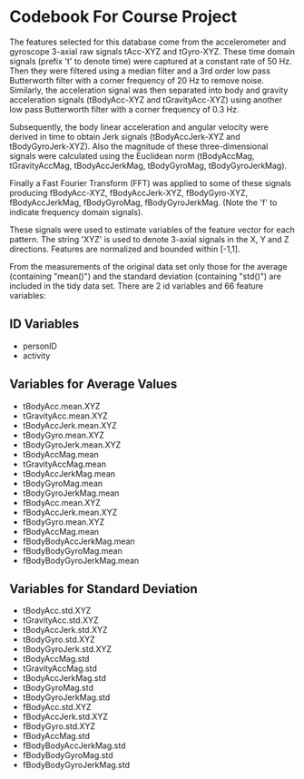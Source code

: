 Codebook For Course Project
===========================

The features selected for this database come from the accelerometer and gyroscope 3-axial raw signals tAcc-XYZ and tGyro-XYZ. These time domain signals (prefix 't' to denote time) were captured at a constant rate of 50 Hz. Then they were filtered using a median filter and a 3rd order low pass Butterworth filter with a corner frequency of 20 Hz to remove noise. Similarly, the acceleration signal was then separated into body and gravity acceleration signals (tBodyAcc-XYZ and tGravityAcc-XYZ) using another low pass Butterworth filter with a corner frequency of 0.3 Hz. 

Subsequently, the body linear acceleration and angular velocity were derived in time to obtain Jerk signals (tBodyAccJerk-XYZ and tBodyGyroJerk-XYZ). Also the magnitude of these three-dimensional signals were calculated using the Euclidean norm (tBodyAccMag, tGravityAccMag, tBodyAccJerkMag, tBodyGyroMag, tBodyGyroJerkMag). 

Finally a Fast Fourier Transform (FFT) was applied to some of these signals producing fBodyAcc-XYZ, fBodyAccJerk-XYZ, fBodyGyro-XYZ, fBodyAccJerkMag, fBodyGyroMag, fBodyGyroJerkMag. (Note the 'f' to indicate frequency domain signals). 

These signals were used to estimate variables of the feature vector for each pattern. The string 'XYZ' is used to denote 3-axial signals in the X, Y and Z directions. Features are normalized and bounded within [-1,1].

From the measurements of the original data set only those for the average (containing "mean()") and the standard deviation (containing "std()") are included in the tidy data set. There are 2 id variables and 66 feature variables:


ID Variables
----------------------------

* personID
* activity

Variables for Average Values
----------------------------
* tBodyAcc.mean.XYZ
* tGravityAcc.mean.XYZ
* tBodyAccJerk.mean.XYZ
* tBodyGyro.mean.XYZ
* tBodyGyroJerk.mean.XYZ  
* tBodyAccMag.mean
* tGravityAccMag.mean
* tBodyAccJerkMag.mean     
* tBodyGyroMag.mean
* tBodyGyroJerkMag.mean
* fBodyAcc.mean.XYZ         
* fBodyAccJerk.mean.XYZ      
* fBodyGyro.mean.XYZ      
* fBodyAccMag.mean         
* fBodyBodyAccJerkMag.mean
* fBodyBodyGyroMag.mean
* fBodyBodyGyroJerkMag.mean


Variables for Standard Deviation
----------------------------

* tBodyAcc.std.XYZ
* tGravityAcc.std.XYZ
* tBodyAccJerk.std.XYZ
* tBodyGyro.std.XYZ
* tBodyGyroJerk.std.XYZ  
* tBodyAccMag.std
* tGravityAccMag.std
* tBodyAccJerkMag.std     
* tBodyGyroMag.std
* tBodyGyroJerkMag.std
* fBodyAcc.std.XYZ         
* fBodyAccJerk.std.XYZ      
* fBodyGyro.std.XYZ      
* fBodyAccMag.std         
* fBodyBodyAccJerkMag.std
* fBodyBodyGyroMag.std
* fBodyBodyGyroJerkMag.std

